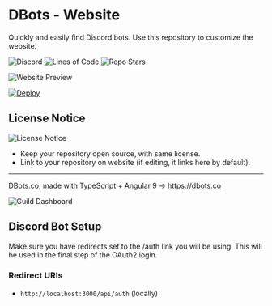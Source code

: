 # DBots - Website
Quickly and easily find Discord bots. Use this repository to customize the website.

![Discord](https://img.shields.io/discord/236608364333891585?color=6ca294&amp;label=Support&amp;style=for-the-badge)
![Lines of Code](https://img.shields.io/tokei/lines/github/DBots-co/Website?color=6ca294&style=for-the-badge)
![Repo Stars](https://img.shields.io/github/stars/DBots-co/Website?color=6ca294&style=for-the-badge)

![Website Preview](https://i.ibb.co/mJKfRLK/image.png)

[![Deploy](https://www.herokucdn.com/deploy/button.svg)](https://heroku.com/deploy?template=https://github.com/dbots-co/api)

## License Notice
![License Notice](https://i.ibb.co/Q8vQDTs/image.png)
- Keep your repository open source, with same license.
- Link to your repository on website (if editing, it links here by default).

---

DBots.co; made with TypeScript + Angular 9 -> https://dbots.co

![Guild Dashboard](https://i.ibb.co/2Sjght0/dbots.png)

## Discord Bot Setup
Make sure you have redirects set to the /auth link you will be using.
This will be used in the final step of the OAuth2 login.

### Redirect URIs
- `http://localhost:3000/api/auth` (locally)
